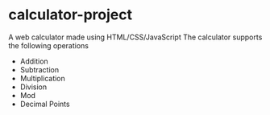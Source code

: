 # calculator-project
A web calculator made using HTML/CSS/JavaScript
The calculator supports the following operations
- Addition
- Subtraction
- Multiplication
- Division
- Mod
- Decimal Points
